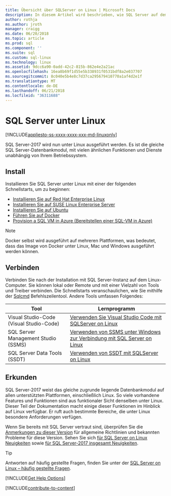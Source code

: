 ```yaml
---
title: Übersicht über SQLServer on Linux | Microsoft Docs
description: In diesem Artikel wird beschrieben, wie SQL Server auf dem Linux ausgeführt wird, und enthält Informationen zum mehr zu erfahren.
author: rothja
ms.author: jroth
manager: craigg
ms.date: 06/20/2018
ms.topic: article
ms.prod: sql
ms.component: ''
ms.suite: sql
ms.custom: sql-linux
ms.technology: linux
ms.assetid: 9dcc6a90-0add-42c2-815b-862e4e2a21ac
ms.openlocfilehash: 16ea8b69f1d55e5b338931f0531bdf8a2e037707
ms.sourcegitcommit: 8c040e5b4e8c7d37ca295679410770a1af4d2e1f
ms.translationtype: MT
ms.contentlocale: de-DE
ms.lasthandoff: 06/21/2018
ms.locfileid: "36311688"
---
```

# <a name="sql-server-on-linux"></a>SQL Server unter Linux

[!INCLUDE[appliesto-ss-xxxx-xxxx-xxx-md-linuxonly](../includes/appliesto-ss-xxxx-xxxx-xxx-md-linuxonly.md)]

SQL Server-2017 wird nun unter Linux ausgeführt werden. Es ist die gleiche SQL Server-Datenbankmodul, mit vielen ähnlichen Funktionen und Dienste unabhängig von Ihrem Betriebssystem.

## <a name="install"></a>Install

Installieren Sie SQL Server unter Linux mit einer der folgenden Schnellstarts, um zu beginnen:

- [Installieren Sie auf Red Hat Enterprise Linux](quickstart-install-connect-red-hat.md)
- [Installieren Sie auf SUSE Linux Enterprise Server](quickstart-install-connect-suse.md)
- [Installieren Sie auf Ubuntu](quickstart-install-connect-ubuntu.md)
- [Führen Sie auf Docker](quickstart-install-connect-docker.md)
- [Provision a SQL VM in Azure (Bereitstellen einer SQL-VM in Azure)](/azure/virtual-machines/linux/sql/provision-sql-server-linux-virtual-machine?toc=%2fsql%2flinux%2ftoc.json)

> [!NOTE]
> Docker selbst wird ausgeführt auf mehreren Plattformen, was bedeutet, dass das Image von Docker unter Linux, Mac und Windows ausgeführt werden können.

## <a name="connect"></a>Verbinden

Verbinden Sie nach der Installation mit SQL Server-Instanz auf dem Linux-Computer. Sie können lokal oder Remote und mit einer Vielzahl von Tools und Treiber verbinden. Die Schnellstarts veranschaulichen, wie Sie mithilfe der [Sqlcmd](sql-server-linux-setup-tools.md) Befehlszeilentool. Andere Tools umfassen Folgendes:

| Tool | Lernprogramm |
|-----|-----|
| Visual Studio-Code (Visual Studio-Code) | [Verwenden Sie Visual Studio Code mit SQLServer on Linux](sql-server-linux-develop-use-vscode.md) |
| SQL Server Management Studio (SSMS) | [Verwenden von SSMS unter Windows zur Verbindung mit SQL Server on Linux](sql-server-linux-manage-ssms.md) |
| SQL Server Data Tools (SSDT) | [Verwenden von SSDT mit SQLServer on Linux](sql-server-linux-develop-use-ssdt.md) |

## <a name="explore"></a>Erkunden

SQL Server-2017 weist das gleiche zugrunde liegende Datenbankmodul auf allen unterstützten Plattformen, einschließlich Linux. So viele vorhandene Features und Funktionen sind aus funktionaler Sicht denselben unter Linux. Dieser Teil der Dokumentation macht einige dieser Funktionen im Hinblick auf Linux verfügbar. Er ruft auch bestimmte Bereiche, die unter Linux besondere Anforderungen verfügen.

Wenn Sie bereits mit SQL Server vertraut sind, überprüfen Sie die [Anmerkungen zu dieser Version](sql-server-linux-release-notes.md) für allgemeine Richtlinien und bekannten Probleme für diese Version. Sehen Sie sich [für SQL Server on Linux Neuigkeiten](sql-server-linux-whats-new.md) sowie [für SQL Server-2017 insgesamt Neuigkeiten](../sql-server/what-s-new-in-sql-server-2017.md). 

> [!TIP]
> Antworten auf häufig gestellte Fragen, finden Sie unter der [SQL Server on Linux – häufig gestellte Fragen](sql-server-linux-faq.md).

[!INCLUDE[Get Help Options](../includes/paragraph-content/get-help-options.md)]

[!INCLUDE[contribute-to-content](../includes/paragraph-content/contribute-to-content.md)]